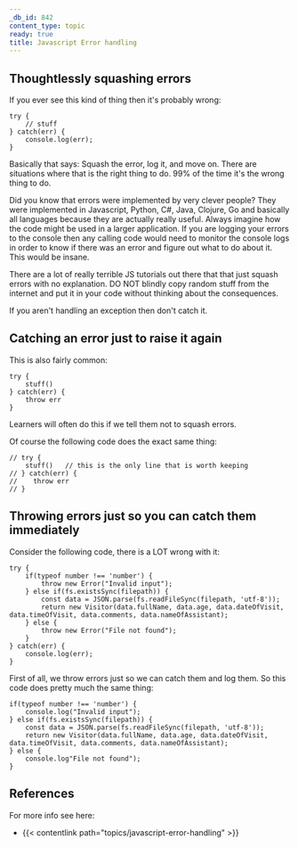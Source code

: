 ```yaml
---
_db_id: 842
content_type: topic
ready: true
title: Javascript Error handling
---
```


## Thoughtlessly squashing errors

If you ever see this kind of thing then it's probably wrong:

```
try {
    // stuff
} catch(err) {
    console.log(err);
}
```

Basically that says: Squash the error, log it, and move on. There are situations where that is the right thing to do. 99% of the time it's the wrong thing to do. 

Did you know that errors were implemented by very clever people? They were implemented in Javascript, Python, C#, Java, Clojure, Go and basically all languages because they are actually really useful. Always imagine how the code might be used in a larger application. If you are logging your errors to the console then any calling code would need to monitor the console logs in order to know if there was an error and figure out what to do about it. This would be insane.

There are a lot of really terrible JS tutorials out there that that just squash errors with no explanation. DO NOT blindly copy random stuff from the internet and put it in your code without thinking about the consequences.

If you aren't handling an exception then don't catch it.

## Catching an error just to raise it again

This is also fairly common:

```
try {
    stuff()
} catch(err) {
    throw err
}
```

Learners will often do this if we tell them not to squash errors.

Of course the following code does the exact same thing:

```
// try {
    stuff()   // this is the only line that is worth keeping
// } catch(err) {
//    throw err
// }
```

## Throwing errors just so you can catch them immediately

Consider the following code, there is a LOT wrong with it:

```
try {
    if(typeof number !== 'number') {
        throw new Error("Invalid input");
    } else if(fs.existsSync(filepath)) {
        const data = JSON.parse(fs.readFileSync(filepath, 'utf-8'));
        return new Visitor(data.fullName, data.age, data.dateOfVisit, data.timeOfVisit, data.comments, data.nameOfAssistant);
    } else {
        throw new Error("File not found");
    }
} catch(err) {
    console.log(err);
}
```

First of all, we throw errors just so we can catch them and log them. So this code does pretty much the same thing:

```
if(typeof number !== 'number') {
    console.log("Invalid input");
} else if(fs.existsSync(filepath)) {
    const data = JSON.parse(fs.readFileSync(filepath, 'utf-8'));
    return new Visitor(data.fullName, data.age, data.dateOfVisit, data.timeOfVisit, data.comments, data.nameOfAssistant);
} else {
    console.log"File not found");
}
```


## References

For more info see here:

- {{< contentlink path="topics/javascript-error-handling" >}}